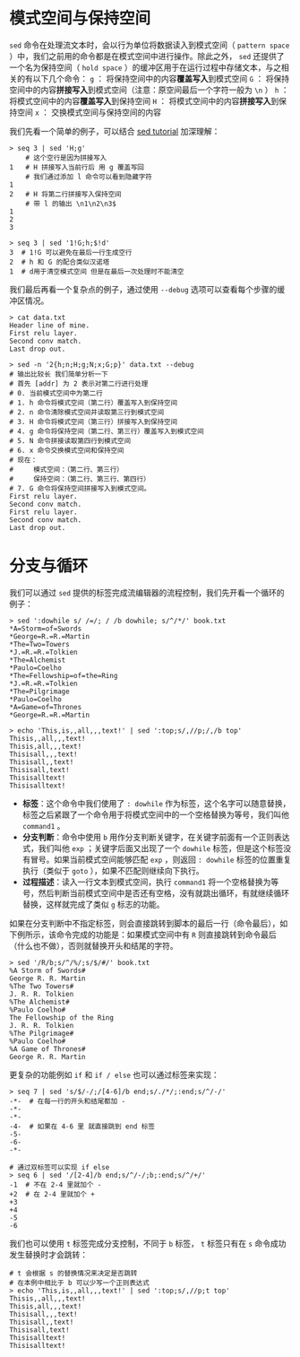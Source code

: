 # 模式空间与保持空间
`sed` 命令在处理流文本时，会以行为单位将数据读入到模式空间（ `pattern space` ）中，我们之前用的命令都是在模式空间中进行操作。除此之外， `sed` 还提供了一个名为保持空间（ `hold space` ）的缓冲区用于在运行过程中存储文本，与之相关的有以下几个命令：
`g` ： 将保持空间中的内容**覆盖写入**到模式空间
`G` ： 将保持空间中的内容**拼接写入**到模式空间（注意：原空间最后一个字符一般为 `\n` ）
`h` ： 将模式空间中的内容**覆盖写入**到保持空间
`H` ： 将模式空间中的内容**拼接写入**到保持空间
`x` ： 交换模式空间与保持空间的内容

我们先看一个简单的例子，可以结合 [sed tutorial](https://coolshell.cn/articles/9104.html) 加深理解：

``` shell
> seq 3 | sed 'H;g'
    # 这个空行是因为拼接写入
1   # H 拼接写入当前行后 用 g 覆盖写回
    # 我们通过添加 l 命令可以看到隐藏字符
1
2   # H 将第二行拼接写入保持空间
    # 带 l 的输出 \n1\n2\n3$
1
2
3 

> seq 3 | sed '1!G;h;$!d'
3  # 1!G 可以避免在最后一行生成空行
2  # h 和 G 的配合类似汉诺塔
1  # d用于清空模式空间 但是在最后一次处理时不能清空 
```

我们最后再看一个复杂点的例子，通过使用 `--debug` 选项可以查看每个步骤的缓冲区情况。

``` 
> cat data.txt 
Header line of mine.
First relu layer.
Second conv match.
Last drop out.

> sed -n '2{h;n;H;g;N;x;G;p}' data.txt --debug
# 输出比较长 我们简单分析一下
# 首先 [addr] 为 2 表示对第二行进行处理
# 0. 当前模式空间中为第二行
# 1. h 命令将模式空间（第二行）覆盖写入到保持空间
# 2. n 命令清除模式空间并读取第三行到模式空间
# 3. H 命令将模式空间（第三行）拼接写入到保持空间
# 4. g 命令将保持空间（第二行、第三行）覆盖写入到模式空间
# 5. N 命令拼接读取第四行到模式空间
# 6. x 命令交换模式空间和保持空间
# 现在：
#     模式空间：（第二行、第三行）
#     保持空间：（第二行、第三行、第四行）
# 7. G 命令将保持空间拼接写入到模式空间。
First relu layer.
Second conv match.
First relu layer.
Second conv match.
Last drop out.
```

# 分支与循环

我们可以通过 `sed` 提供的标签完成流编辑器的流程控制，我们先开看一个循环的例子：

``` shell
> sed ':dowhile s/ /=/; / /b dowhile; s/^/*/' book.txt 
*A=Storm=of=Swords
*George=R.=R.=Martin
*The=Two=Towers
*J.=R.=R.=Tolkien
*The=Alchemist
*Paulo=Coelho
*The=Fellowship=of=the=Ring
*J.=R.=R.=Tolkien
*The=Pilgrimage
*Paulo=Coelho
*A=Game=of=Thrones
*George=R.=R.=Martin

> echo 'This,is,,all,,,text!' | sed ':top;s/,//p;/,/b top'
Thisis,,all,,,text!
Thisis,all,,,text!
Thisisall,,,text!
Thisisall,,text!
Thisisall,text!
Thisisalltext!
Thisisalltext!
```

* **标签**：这个命令中我们使用了 `: dowhile` 作为标签，这个名字可以随意替换，标签之后紧跟了一个命令用于将模式空间中的一个空格替换为等号，我们叫他 `command1` 。
* **分支判断**：命令中使用 `b` 用作分支判断关键字，在关键字前面有一个正则表达式，我们叫他 `exp` ；关键字后面又出现了一个 `dowhile` 标签，但是这个标签没有冒号。如果当前模式空间能够匹配 `exp` ，则返回 `: dowhile` 标签的位置重复执行（类似于 `goto` ），如果不匹配则继续向下执行。
* **过程描述**：读入一行文本到模式空间，执行 `command1` 将一个空格替换为等号，然后判断当前模式空间中是否还有空格，没有就跳出循环，有就继续循环替换，这样就完成了类似 `g` 标志的功能。

如果在分支判断中不指定标签，则会直接跳转到脚本的最后一行（命令最后），如下例所示，该命令完成的功能是：如果模式空间中有 `R` 则直接跳转到命令最后（什么也不做），否则就替换开头和结尾的字符。

``` shell
> sed '/R/b;s/^/%/;s/$/#/' book.txt 
%A Storm of Swords#
George R. R. Martin
%The Two Towers#
J. R. R. Tolkien
%The Alchemist#
%Paulo Coelho#
The Fellowship of the Ring
J. R. R. Tolkien
%The Pilgrimage#
%Paulo Coelho#
%A Game of Thrones#
George R. R. Martin
```

更复杂的功能例如 `if` 和 `if / else` 也可以通过标签来实现：

``` shell
> seq 7 | sed 's/$/-/;/[4-6]/b end;s/./*/;:end;s/^/-/'
-*-  # 在每一行的开头和结尾都加 -
-*-
-*-
-4-  # 如果在 4-6 里 就直接跳到 end 标签
-5-
-6-
-*-

# 通过双标签可以实现 if else
> seq 6 | sed '/[2-4]/b end;s/^/-/;b;:end;s/^/+/'
-1  # 不在 2-4 里就加个 -
+2  # 在 2-4 里就加个 +
+3
+4
-5
-6
```

我们也可以使用 `t` 标签完成分支控制，不同于 `b` 标签， `t` 标签只有在 `s` 命令成功发生替换时才会跳转：

``` shell
# t 会根据 s 的替换情况来决定是否跳转
# 在本例中相比于 b 可以少写一个正则表达式
> echo 'This,is,,all,,,text!' | sed ':top;s/,//p;t top'
Thisis,,all,,,text!
Thisis,all,,,text!
Thisisall,,,text!
Thisisall,,text!
Thisisall,text!
Thisisalltext!
Thisisalltext!
```

